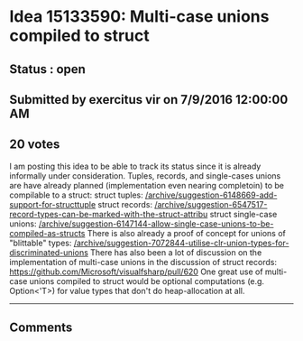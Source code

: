 # Idea 15133590: Multi-case unions compiled to struct #

## Status : open

## Submitted by exercitus vir on 7/9/2016 12:00:00 AM

## 20 votes

I am posting this idea to be able to track its status since it is already informally under consideration. Tuples, records, and single-cases unions are have already planned (implementation even nearing completoin) to be compilable to a struct:
struct tuples: [/archive/suggestion-6148669-add-support-for-structtuple](/archive/suggestion-6148669-add-support-for-structtuple.md)
struct records: [/archive/suggestion-6547517-record-types-can-be-marked-with-the-struct-attribu](/archive/suggestion-6547517-record-types-can-be-marked-with-the-struct-attribu.md)
struct single-case unions: [/archive/suggestion-6147144-allow-single-case-unions-to-be-compiled-as-structs](/archive/suggestion-6147144-allow-single-case-unions-to-be-compiled-as-structs.md)
There is also already a proof of concept for unions of "blittable" types: [/archive/suggestion-7072844-utilise-clr-union-types-for-discriminated-unions](/archive/suggestion-7072844-utilise-clr-union-types-for-discriminated-unions.md)
There has also been a lot of discussion on the implementation of multi-case unions in the discussion of struct records: https://github.com/Microsoft/visualfsharp/pull/620
One great use of multi-case unions compiled to struct would be optional computations (e.g. Option<'T>) for value types that don't do heap-allocation at all.


------------------------
## Comments

